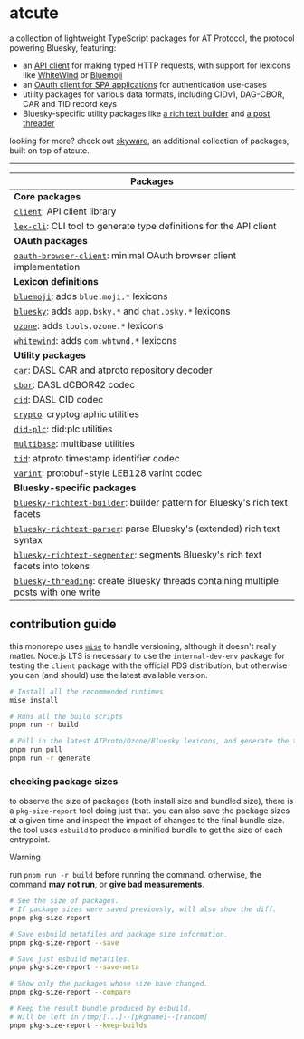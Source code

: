 # atcute

a collection of lightweight TypeScript packages for AT Protocol, the protocol powering Bluesky,
featuring:

- an [API client][client] for making typed HTTP requests, with support for lexicons like
  [WhiteWind][whitewind] or [Bluemoji][bluemoji]
- an [OAuth client for SPA applications][oauth-browser-client] for authentication use-cases
- utility packages for various data formats, including CIDv1, DAG-CBOR, CAR and TID record keys
- Bluesky-specific utility packages like [a rich text builder][bluesky-richtext-builder] and [a post
  threader][bluesky-threading]

looking for more? check out [skyware][skyware], an additional collection of packages, built on top
of atcute.

[bluemoji]: ./packages/definitions/bluemoji
[bluesky-richtext-builder]: ./packages/bluesky/richtext-builder
[bluesky-threading]: ./packages/bluesky/threading
[client]: ./packages/core/client
[oauth-browser-client]: ./packages/oauth/browser-client
[whitewind]: ./packages/definitions/whitewind
[skyware]: https://skyware.js.org/

---

| Packages                                                                                                               |
| ---------------------------------------------------------------------------------------------------------------------- |
| **Core packages**                                                                                                      |
| [`client`](./packages/core/client): API client library                                                                 |
| [`lex-cli`](./packages/core/lex-cli): CLI tool to generate type definitions for the API client                         |
| **OAuth packages**                                                                                                     |
| [`oauth-browser-client`](./packages/oauth/browser-client): minimal OAuth browser client implementation                 |
| **Lexicon definitions**                                                                                                |
| [`bluemoji`](./packages/definitions/bluemoji): adds `blue.moji.*` lexicons                                             |
| [`bluesky`](./packages/definitions/bluesky): adds `app.bsky.*` and `chat.bsky.*` lexicons                              |
| [`ozone`](./packages/definitions/ozone): adds `tools.ozone.*` lexicons                                                 |
| [`whitewind`](./packages/definitions/whitewind): adds `com.whtwnd.*` lexicons                                          |
| **Utility packages**                                                                                                   |
| [`car`](./packages/utilities/car): DASL CAR and atproto repository decoder                                             |
| [`cbor`](./packages/utilities/cbor): DASL dCBOR42 codec                                                                |
| [`cid`](./packages/utilities/cid): DASL CID codec                                                                      |
| [`crypto`](./packages/utilities/crypto): cryptographic utilities                                                       |
| [`did-plc`](./packages/services/plc): did:plc utilities                                                                |
| [`multibase`](./packages/utilities/multibase): multibase utilities                                                     |
| [`tid`](./packages/utilities/tid): atproto timestamp identifier codec                                                  |
| [`varint`](./packages/utilities/varint): protobuf-style LEB128 varint codec                                            |
| **Bluesky-specific packages**                                                                                          |
| [`bluesky-richtext-builder`](./packages/bluesky/richtext-builder): builder pattern for Bluesky's rich text facets      |
| [`bluesky-richtext-parser`](./packages/bluesky/richtext-parser): parse Bluesky's (extended) rich text syntax           |
| [`bluesky-richtext-segmenter`](./packages/bluesky/richtext-segmenter): segments Bluesky's rich text facets into tokens |
| [`bluesky-threading`](./packages/bluesky/threading): create Bluesky threads containing multiple posts with one write   |

## contribution guide

this monorepo uses [`mise`](https://mise.jdx.dev) to handle versioning, although it doesn't really
matter. Node.js LTS is necessary to use the `internal-dev-env` package for testing the `client`
package with the official PDS distribution, but otherwise you can (and should) use the latest
available version.

```sh
# Install all the recommended runtimes
mise install

# Runs all the build scripts
pnpm run -r build

# Pull in the latest ATProto/Ozone/Bluesky lexicons, and generate the type declarations
pnpm run pull
pnpm run -r generate
```

### checking package sizes

to observe the size of packages (both install size and bundled size), there is a `pkg-size-report`
tool doing just that. you can also save the package sizes at a given time and inspect the impact of
changes to the final bundle size. the tool uses `esbuild` to produce a minified bundle to get the
size of each entrypoint.

<!-- prettier-ignore-start -->
<!-- Otherwise it wrecks the gfm alertbox ugh -->

> [!WARNING]
> run `pnpm run -r build` before running the command. otherwise, the command **may not run**, or **give bad measurements**.

<!-- prettier-ignore-end -->

```sh
# See the size of packages.
# If package sizes were saved previously, will also show the diff.
pnpm pkg-size-report

# Save esbuild metafiles and package size information.
pnpm pkg-size-report --save

# Save just esbuild metafiles.
pnpm pkg-size-report --save-meta

# Show only the packages whose size have changed.
pnpm pkg-size-report --compare

# Keep the result bundle produced by esbuild.
# Will be left in /tmp/[...]--[pkgname]--[random]
pnpm pkg-size-report --keep-builds
```

